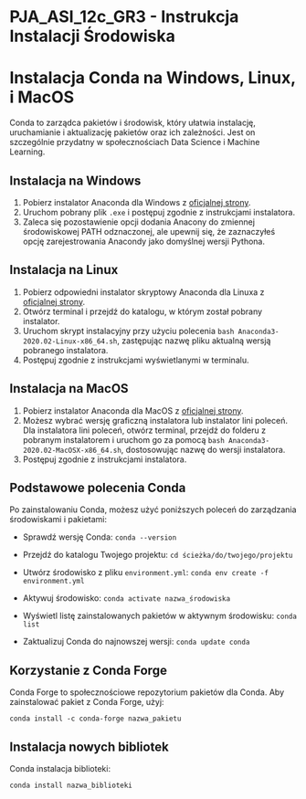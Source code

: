 # PJA_ASI_12c_GR3 - Instrukcja Instalacji Środowiska

# Instalacja Conda na Windows, Linux, i MacOS

Conda to zarządca pakietów i środowisk, który ułatwia instalację, uruchamianie i aktualizację pakietów oraz ich zależności. Jest on szczególnie przydatny w społecznościach Data Science i Machine Learning.

## Instalacja na Windows

1. Pobierz instalator Anaconda dla Windows z [oficjalnej strony](https://www.anaconda.com/products/individual).
2. Uruchom pobrany plik `.exe` i postępuj zgodnie z instrukcjami instalatora.
3. Zaleca się pozostawienie opcji dodania Anacony do zmiennej środowiskowej PATH odznaczonej, ale upewnij się, że zaznaczyłeś opcję zarejestrowania Anacondy jako domyślnej wersji Pythona.

## Instalacja na Linux

1. Pobierz odpowiedni instalator skryptowy Anaconda dla Linuxa z [oficjalnej strony](https://www.anaconda.com/products/individual).
2. Otwórz terminal i przejdź do katalogu, w którym został pobrany instalator.
3. Uruchom skrypt instalacyjny przy użyciu polecenia `bash Anaconda3-2020.02-Linux-x86_64.sh`, zastępując nazwę pliku aktualną wersją pobranego instalatora.
4. Postępuj zgodnie z instrukcjami wyświetlanymi w terminalu.

## Instalacja na MacOS

1. Pobierz instalator Anaconda dla MacOS z [oficjalnej strony](https://www.anaconda.com/products/individual).
2. Możesz wybrać wersję graficzną instalatora lub instalator lini poleceń. Dla instalatora lini poleceń, otwórz terminal, przejdź do folderu z pobranym instalatorem i uruchom go za pomocą `bash Anaconda3-2020.02-MacOSX-x86_64.sh`, dostosowując nazwę do wersji instalatora.
3. Postępuj zgodnie z instrukcjami instalatora.

## Podstawowe polecenia Conda

Po zainstalowaniu Conda, możesz użyć poniższych poleceń do zarządzania środowiskami i pakietami:

- Sprawdź wersję Conda:
  `conda --version`

- Przejdź do katalogu Twojego projektu:
  `cd ścieżka/do/twojego/projektu`

- Utwórz środowisko z pliku `environment.yml`:
  `conda env create -f environment.yml`

- Aktywuj środowisko:
  `conda activate nazwa_środowiska`

- Wyświetl listę zainstalowanych pakietów w aktywnym środowisku:
`conda list`

- Zaktualizuj Conda do najnowszej wersji:
`conda update conda`

## Korzystanie z Conda Forge

Conda Forge to społecznościowe repozytorium pakietów dla Conda. Aby zainstalować pakiet z Conda Forge, użyj:

`conda install -c conda-forge nazwa_pakietu`

## Instalacja nowych bibliotek

Conda instalacja biblioteki:

`conda install nazwa_biblioteki`